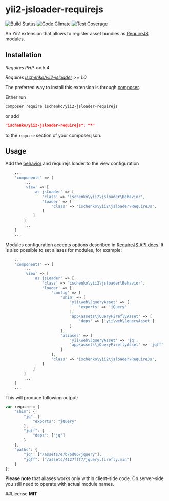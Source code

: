 # yii2-jsloader-requirejs

[![Build Status](https://travis-ci.org/ischenko/yii2-jsloader-requirejs.svg?branch=master)](https://travis-ci.org/ischenko/yii2-jsloader-requirejs)
[![Code Climate](https://codeclimate.com/github/ischenko/yii2-jsloader-requirejs/badges/gpa.svg)](https://codeclimate.com/github/ischenko/yii2-jsloader-requirejs)
[![Test Coverage](https://codeclimate.com/github/ischenko/yii2-jsloader-requirejs/badges/coverage.svg)](https://codeclimate.com/github/ischenko/yii2-jsloader-requirejs/coverage)

An Yii2 extension that allows to register asset bundles as [RequireJS](http://requirejs.org) modules.

## Installation
*Requires PHP >= 5.4*

*Requires [ischenko/yii2-jsloader](https://github.com/ischenko/yii2-jsloader) >= 1.0*

The preferred way to install this extension is through [composer](http://getcomposer.org/download/).

Either run
```
composer require ischenko/yii2-jsloader-requirejs
```

or add

```json
"ischenko/yii2-jsloader-requirejs": "*"
```

to the `require` section of your composer.json.

## Usage

Add the [behavior](https://github.com/ischenko/yii2-jsloader#usage) and requirejs loader to the view configuration

```php
    ...
    'components' => [
        ...
        'view' => [
            'as jsLoader' => [
                'class' => 'ischenko\yii2\jsloader\Behavior',
                'loader' => [
                    'class' => 'ischenko\yii2\jsloader\RequireJs',
                ]
            ]
        ]
        ...
    ]
    ...
```

Modules configuration accepts options described in [RequireJS API docs](http://requirejs.org/docs/api.html#config). 
It is also possible to set aliases for modules, for example:

```php
    ...
    'components' => [
        ...
        'view' => [
            'as jsLoader' => [
                'class' => 'ischenko\yii2\jsloader\Behavior',
                'loader' => [
                    'config' => [
                        'shim' => [
                            'yii\web\JqueryAsset' => [
                                'exports' => 'jQuery'
                            ],
                            'app\assets\jQueryFireflyAsset' => [
                                'deps' => ['yii\web\JqueryAsset']
                            ]
                        ],
                        'aliases' => [
                            'yii\web\JqueryAsset' => 'jq',
                            'app\assets\jQueryFireflyAsset' => 'jqff'
                        ]
                    ],
                    'class' => 'ischenko\yii2\jsloader\RequireJs',
                ]
            ]
        ]
        ...
    ]
    ...
```

This will produce following output:

```javascript
var require = {
    "shim": {
        "jq": {
            "exports": "jQuery"
        }, 
        "jqff": {
            "deps": ["jq"]
        }
    },
    "paths": {
        "jq": ["/assets/e7b76d86/jquery"],
        "jqff": ["/assets/4127fff7/jquery.firefly.min"]
    }
};
```

**Please note** that aliases works only within client-side code. On server-side you still need to operate with actual module names.

##License
**MIT**
